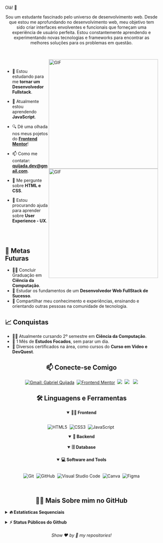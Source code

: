 Olá! 👋
<p align="center">
Sou um estudante fascinado pelo universo de desenvolvimento web. Desde que estou me aprofundando no desenvolvimento web, meu objetivo tem sido criar interfaces envolventes e funcionais que forneçam uma experiência de usuário perfeita. Estou constantemente aprendendo e experimentando novas tecnologias e frameworks para encontrar as melhores soluções para os problemas em questão.
</p>

##

<br>

<!--- Web illustrations by Storyset ( https://storyset.com/web ) --->
<img align="right" alt="GIF" src="https://user-images.githubusercontent.com/90595158/224520261-cac35362-4a70-4108-85c8-260ac8e0b0bd.svg#gh-dark-mode-only" width="360px"/>
<img align="right" alt="GIF" src="https://user-images.githubusercontent.com/90595158/224520109-e00b8f1e-08c9-4316-9920-ea4e88701a61.svg#gh-light-mode-only" width="360px"/>


<br>


- 🔭 Estou estudando para me **tornar um Desenvolvedor Fullstack**.

- 🌱 Atualmente estou aprendendo **JavaScript**.

- 🔍 Dê uma olhada nos meus pojetos do [**Frontend Mentor**](https://www.frontendmentor.io/profile/quijadadev)!

- 📫 Como me contatar: **quijada.dev@gmail.com**.

- 💬 Me pergunte sobre **HTML e CSS**.

- 🤝 Estou procurando ajuda para aprender sobre **User Experience - UX**.

<br>
<br>

## 🎯 Metas Futuras

- 🧑‍🎓 Concluir Graduação em **Ciência da Computação**.
- 🧠 Estudar os fundamentos de um **Desenvolvedor Web FullStack de Sucesso**.
- 🌟 Compartilhar meu conhecimento e experiências, ensinando e orientando outras pessoas na comunidade de tecnologia.

## 📈 Conquistas

- 🧑‍🎓 Atualmente cursando 2º semestre em **Ciência da Computação**.
- 🎉 1 Mês de **Estudos Focados**, sem parar um dia.
- 🤝 Diversos certificados na área, como cursos do **Curso em Vídeo e DevQuest**.

<h2 align="center">📫 Conecte-se Comigo</h2>

<div align = "center">
    
[![Gmail: Gabriel Quijada](https://img.shields.io/badge/-gmail-red?style=for-the-badge&logo=Gmail&logoColor=white&link=mailto:quijada.dev@gmail.com)](mailto:quijada.dev@gmail.com)&nbsp;
[![Frontend Mentor](https://img.shields.io/badge/-Frontend%20Mentor-5F3DC4?style=for-the-badge&logo=FrontendMentor&logoColor=white&link=https://www.frontendmentor.io/profile/quijadadev)](https://www.frontendmentor.io/profile/quijadadev)&nbsp;
<a href="https://www.instagram.com/biel.quijada/" target="_blank"><img src="https://img.shields.io/badge/-Instagram-%23E4405F?style=for-the-badge&logo=instagram&logoColor=white"></a>&nbsp;
<a href="https://discord.gg/VUGuB2twSR" target="_blank"><img src="https://img.shields.io/badge/Discord-7289DA?style=for-the-badge&logo=discord&logoColor=white"></a> &nbsp;
<a href="www.linkedin.com/in/gabriel-quijada" target="_blank"><img src="https://img.shields.io/badge/-LinkedIn-%230077B5?style=for-the-badge&logo=linkedin&logoColor=white"></a> 
  
</div>

<div align = "center">

<h2 align="center">🛠️ Linguagens e Ferramentas</h2>

<details open>
<summary><b>🏄‍♂️ Frontend</b></summary>
<br>
  
![HTML5](https://img.shields.io/badge/-HTML5-E34F26?style=for-the-badge&logo=html5&logoColor=white)&nbsp;
![CSS3](https://img.shields.io/badge/-CSS3-1572B6?style=for-the-badge&logo=css3)&nbsp;
![JavaScript](https://img.shields.io/badge/Javascript-F7DF1E.svg?style=for-the-badge&logo=javascript&logoColor=black)&nbsp;
<!-- ![Redux](https://img.shields.io/badge/-Redux-00C4CC?style=for-the-badge&logo=redux&logoColor=white)&nbsp;
![TypeScript](https://img.shields.io/badge/-TypeScript-181717?style=for-the-badge&logo=typescript)&nbsp;
![React](https://img.shields.io/badge/-React-%23404d59?style=for-the-badge&logo=react)&nbsp; -->
</details>
    
<details open>
<summary><b>🧰 Backend</b></summary>
<br>

<!-- ![Node.js](https://img.shields.io/badge/node.js-339933.svg?style=for-the-badge&logo=nodedotjs&logoColor=white)&nbsp;
![Jest](https://img.shields.io/badge/-Jest-5F3DC4?style=for-the-badge&logo=jest&logoColor=white)&nbsp; -->
</details>

<details open>
<summary><b>🗄️ Database</b></summary>
<br>

<!-- ![MySQL](https://img.shields.io/badge/-MySQL-00000F?style=for-the-badge&logo=mysql)&nbsp; -->
</details>

<details open>
<summary><b>💻 Software and Tools</b></summary>
<br>

![Git](https://img.shields.io/badge/-Git-F05032?style=for-the-badge&logo=git&logoColor=white)&nbsp;
![GitHub](https://img.shields.io/badge/-GitHub-181717?style=for-the-badge&logo=github)&nbsp;
![Visual Studio Code](https://img.shields.io/badge/-VSCODE-007ACC?style=for-the-badge&&logo=visual-studio-code&logoColor=white)&nbsp;
![Canva](https://img.shields.io/badge/-Canva-00C4CC?style=for-the-badge&logo=canva&logoColor=white)&nbsp;
![Figma](https://img.shields.io/badge/figma-%23F24E1E.svg?style=for-the-badge&logo=figma&logoColor=white)
</details>

</div>

<br>

<h2 align="center">👨‍💻 Mais Sobre mim no GitHub</h2>


<details>
<summary><b>🔥 Estatísticas Sequenciais</b></summary>
<br>
<p align="center">
<img src="http://github-readme-streak-stats.herokuapp.com?user=quijadadev&theme=tokyonight&hide_border=true" alt="quijadadev" width="390"/>
</p>
</details>
  

<!-- BLOG-POST-LIST:END -->
</p>
</details>

<details>
<summary><b>⚡ Status Públicos do Github</b></summary>
<br>
<p align="center">
<img height="180em" src="https://github-readme-stats-vert-three-11.vercel.app/api?username=quijadadev&show_icons=true&theme=tokyonight&hide"/>
<img height="180em" src="https://github-readme-stats-vert-three-11.vercel.app/api/top-langs/?username=quijadadev&layout=compact&langs_count=6&theme=tokyonight&hide"/>
</p>
</details>

<h6 align="center">Show ❤️ by 🌟 my repositories!</h6>
